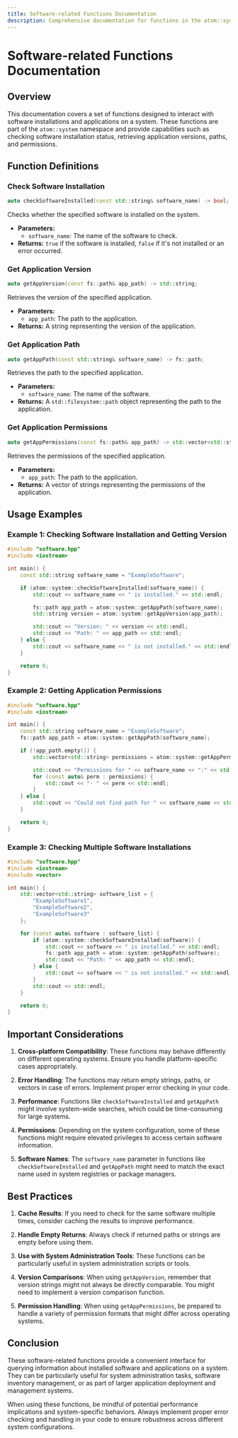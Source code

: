 ```yaml
---
title: Software-related Functions Documentation
description: Comprehensive documentation for functions in the atom::system namespace, including checking software installation status, retrieving application versions, paths, and permissions.
---
```


# Software-related Functions Documentation

## Overview

This documentation covers a set of functions designed to interact with software installations and applications on a system. These functions are part of the `atom::system` namespace and provide capabilities such as checking software installation status, retrieving application versions, paths, and permissions.

## Function Definitions

### Check Software Installation

```cpp
auto checkSoftwareInstalled(const std::string& software_name) -> bool;
```

Checks whether the specified software is installed on the system.

- **Parameters:**
  - `software_name`: The name of the software to check.
- **Returns:** `true` if the software is installed, `false` if it's not installed or an error occurred.

### Get Application Version

```cpp
auto getAppVersion(const fs::path& app_path) -> std::string;
```

Retrieves the version of the specified application.

- **Parameters:**
  - `app_path`: The path to the application.
- **Returns:** A string representing the version of the application.

### Get Application Path

```cpp
auto getAppPath(const std::string& software_name) -> fs::path;
```

Retrieves the path to the specified application.

- **Parameters:**
  - `software_name`: The name of the software.
- **Returns:** A `std::filesystem::path` object representing the path to the application.

### Get Application Permissions

```cpp
auto getAppPermissions(const fs::path& app_path) -> std::vector<std::string>;
```

Retrieves the permissions of the specified application.

- **Parameters:**
  - `app_path`: The path to the application.
- **Returns:** A vector of strings representing the permissions of the application.

## Usage Examples

### Example 1: Checking Software Installation and Getting Version

```cpp
#include "software.hpp"
#include <iostream>

int main() {
    const std::string software_name = "ExampleSoftware";

    if (atom::system::checkSoftwareInstalled(software_name)) {
        std::cout << software_name << " is installed." << std::endl;

        fs::path app_path = atom::system::getAppPath(software_name);
        std::string version = atom::system::getAppVersion(app_path);

        std::cout << "Version: " << version << std::endl;
        std::cout << "Path: " << app_path << std::endl;
    } else {
        std::cout << software_name << " is not installed." << std::endl;
    }

    return 0;
}
```

### Example 2: Getting Application Permissions

```cpp
#include "software.hpp"
#include <iostream>

int main() {
    const std::string software_name = "ExampleSoftware";
    fs::path app_path = atom::system::getAppPath(software_name);

    if (!app_path.empty()) {
        std::vector<std::string> permissions = atom::system::getAppPermissions(app_path);

        std::cout << "Permissions for " << software_name << ":" << std::endl;
        for (const auto& perm : permissions) {
            std::cout << "- " << perm << std::endl;
        }
    } else {
        std::cout << "Could not find path for " << software_name << std::endl;
    }

    return 0;
}
```

### Example 3: Checking Multiple Software Installations

```cpp
#include "software.hpp"
#include <iostream>
#include <vector>

int main() {
    std::vector<std::string> software_list = {
        "ExampleSoftware1",
        "ExampleSoftware2",
        "ExampleSoftware3"
    };

    for (const auto& software : software_list) {
        if (atom::system::checkSoftwareInstalled(software)) {
            std::cout << software << " is installed." << std::endl;
            fs::path app_path = atom::system::getAppPath(software);
            std::cout << "Path: " << app_path << std::endl;
        } else {
            std::cout << software << " is not installed." << std::endl;
        }
        std::cout << std::endl;
    }

    return 0;
}
```

## Important Considerations

1. **Cross-platform Compatibility**: These functions may behave differently on different operating systems. Ensure you handle platform-specific cases appropriately.

2. **Error Handling**: The functions may return empty strings, paths, or vectors in case of errors. Implement proper error checking in your code.

3. **Performance**: Functions like `checkSoftwareInstalled` and `getAppPath` might involve system-wide searches, which could be time-consuming for large systems.

4. **Permissions**: Depending on the system configuration, some of these functions might require elevated privileges to access certain software information.

5. **Software Names**: The `software_name` parameter in functions like `checkSoftwareInstalled` and `getAppPath` might need to match the exact name used in system registries or package managers.

## Best Practices

1. **Cache Results**: If you need to check for the same software multiple times, consider caching the results to improve performance.

2. **Handle Empty Returns**: Always check if returned paths or strings are empty before using them.

3. **Use with System Administration Tools**: These functions can be particularly useful in system administration scripts or tools.

4. **Version Comparisons**: When using `getAppVersion`, remember that version strings might not always be directly comparable. You might need to implement a version comparison function.

5. **Permission Handling**: When using `getAppPermissions`, be prepared to handle a variety of permission formats that might differ across operating systems.

## Conclusion

These software-related functions provide a convenient interface for querying information about installed software and applications on a system. They can be particularly useful for system administration tasks, software inventory management, or as part of larger application deployment and management systems.

When using these functions, be mindful of potential performance implications and system-specific behaviors. Always implement proper error checking and handling in your code to ensure robustness across different system configurations.

